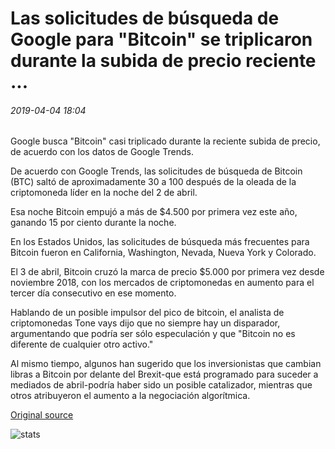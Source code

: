 # Las solicitudes de búsqueda de Google para "Bitcoin" se triplicaron durante la subida de precio reciente ...

###### 2019-04-04 18:04

Google busca "Bitcoin" casi triplicado durante la reciente subida de precio, de acuerdo con los datos de Google Trends.

De acuerdo con Google Trends, las solicitudes de búsqueda de Bitcoin (BTC) saltó de aproximadamente 30 a 100 después de la oleada de la criptomoneda líder en la noche del 2 de abril.

Esa noche Bitcoin empujó a más de $4.500 por primera vez este año, ganando 15 por ciento durante la noche.

En los Estados Unidos, las solicitudes de búsqueda más frecuentes para Bitcoin fueron en California, Washington, Nevada, Nueva York y Colorado.

El 3 de abril, Bitcoin cruzó la marca de precio $5.000 por primera vez desde noviembre 2018, con los mercados de criptomonedas en aumento para el tercer día consecutivo en ese momento.

Hablando de un posible impulsor del pico de bitcoin, el analista de criptomonedas Tone vays dijo que no siempre hay un disparador, argumentando que podría ser sólo especulación y que "Bitcoin no es diferente de cualquier otro activo."

Al mismo tiempo, algunos han sugerido que los inversionistas que cambian libras a Bitcoin por delante del Brexit-que está programado para suceder a mediados de abril-podría haber sido un posible catalizador, mientras que otros atribuyeron el aumento a la negociación algorítmica.

[Original source](https://cointelegraph.com/news/google-search-requests-for-bitcoin-tripled-during-recent-price-surge)

![stats](https://c.statcounter.com/11760860/0/a89fa40b/1/ "stats")